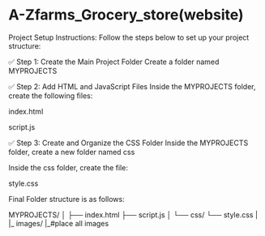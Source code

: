 # A-Zfarms_Grocery_store(website)
 Project Setup Instructions:
 Follow the steps below to set up your project structure:

 ✅ Step 1: Create the Main Project Folder
Create a folder named MYPROJECTS

✅ Step 2: Add HTML and JavaScript Files
Inside the MYPROJECTS folder, create the following files:

index.html

script.js

✅ Step 3: Create and Organize the CSS Folder
Inside the MYPROJECTS folder, create a new folder named css

Inside the css folder, create the file:

style.css

Final Folder structure is as follows:

MYPROJECTS/
│
├── index.html
├── script.js
│
└── css/
    └── style.css
|
|_ images/
   |_#place all images
